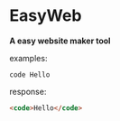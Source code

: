 # EasyWeb
**A easy website maker tool**

examples:
```
code Hello
```
response:
```html
<code>Hello</code>
```